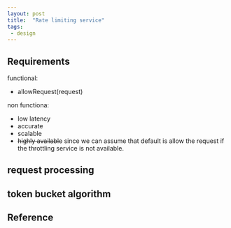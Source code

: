 ```yaml
---
layout: post
title:  "Rate limiting service"
tags:
 - design
---
```


## Requirements

functional:
- allowRequest(request)

non functiona:
- low latency
- accurate
- scalable
- ~~highly available~~ since we can assume that default is allow the request if the throttling service is not available.

## request processing

## token bucket algorithm



## Reference
